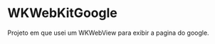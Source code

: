 # WKWebKitGoogle
Projeto em que usei um WKWebView para exibir a pagina do google.

<img src="https://media.discordapp.net/attachments/882496817550483510/1006361950495715358/Captura_de_Tela_2022-08-08_as_21.01.34.png?width=749&height=468" alt="">
